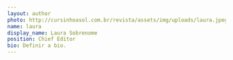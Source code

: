 ```yaml
---
layout: author
photo: http://cursinhoasol.com.br/revista/assets/img/uploads/laura.jpeg
name: laura
display_name: Laura Sobrenome
position: Chief Editor
bio: Definir a bio.
---
```

